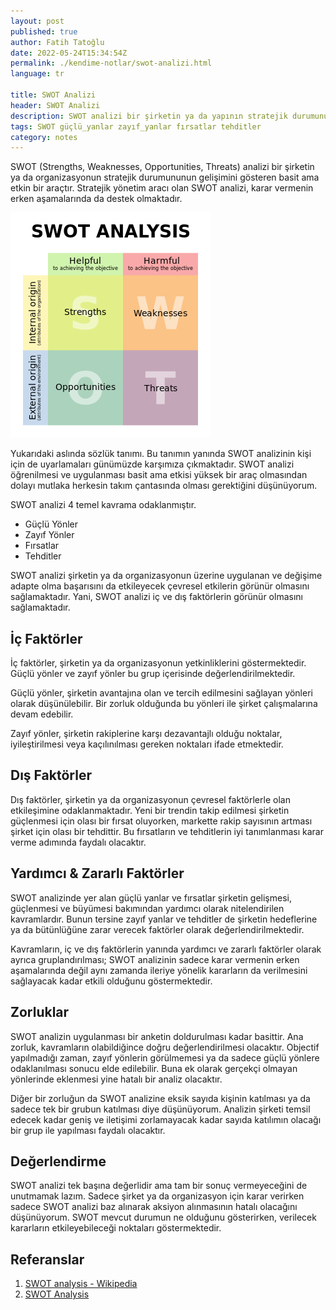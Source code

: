 ```yaml
---
layout: post
published: true
author: Fatih Tatoğlu
date: 2022-05-24T15:34:54Z
permalink: ./kendime-notlar/swot-analizi.html
language: tr

title: SWOT Analizi
header: SWOT Analizi
description: SWOT analizi bir şirketin ya da yapının stratejik durumunu gösteren, uygulanması basit ama etkisi yüksek bir araçtır.
tags: SWOT güçlü_yanlar zayıf_yanlar fırsatlar tehditler
category: notes
---
```


SWOT (Strengths, Weaknesses, Opportunities, Threats) analizi bir şirketin ya da organizasyonun stratejik durumununun gelişimini gösteren basit ama etkin bir araçtır. Stratejik yönetim aracı olan SWOT analizi, karar vermenin erken aşamalarında da destek olmaktadır.

![Notlar](../../image/swot.png "SWOT Analizi")

Yukarıdaki aslında sözlük tanımı. Bu tanımın yanında SWOT analizinin kişi için de uyarlamaları günümüzde karşımıza çıkmaktadır. SWOT analizi öğrenilmesi ve uygulanması basit ama etkisi yüksek bir araç olmasından dolayı mutlaka herkesin takım çantasında olması gerektiğini düşünüyorum.

SWOT analizi 4 temel kavrama odaklanmıştır.

- Güçlü Yönler
- Zayıf Yönler
- Fırsatlar
- Tehditler

SWOT analizi şirketin ya da organizasyonun üzerine uygulanan ve değişime adapte olma başarısını da etkileyecek çevresel etkilerin görünür olmasını sağlamaktadır. Yani, SWOT analizi iç ve dış faktörlerin görünür olmasını sağlamaktadır.

## İç Faktörler

İç faktörler, şirketin ya da organizasyonun yetkinliklerini göstermektedir. Güçlü yönler ve zayıf yönler bu grup içerisinde değerlendirilmektedir.

Güçlü yönler, şirketin avantajına olan ve tercih edilmesini sağlayan yönleri olarak düşünülebilir. Bir zorluk olduğunda bu yönleri ile şirket çalışmalarına devam edebilir.

Zayıf yönler, şirketin rakiplerine karşı dezavantajlı olduğu noktalar, iyileştirilmesi veya kaçılınılması gereken noktaları ifade etmektedir.

## Dış Faktörler

Dış faktörler, şirketin ya da organizasyonun çevresel faktörlerle olan etkileşimine odaklanmaktadır. Yeni bir trendin takip edilmesi şirketin güçlenmesi için olası bir fırsat oluyorken, markette rakip sayısının artması şirket için olası bir tehdittir. Bu fırsatların ve tehditlerin iyi tanımlanması karar verme adımında faydalı olacaktır.

## Yardımcı & Zararlı Faktörler

SWOT analizinde yer alan güçlü yanlar ve fırsatlar şirketin gelişmesi, güçlenmesi ve büyümesi bakımından yardımcı olarak nitelendirilen kavramlardır. Bunun tersine zayıf yanlar ve tehditler de şirketin hedeflerine ya da bütünlüğüne zarar verecek faktörler olarak değerlendirilmektedir.

Kavramların, iç ve dış faktörlerin yanında yardımcı ve zararlı faktörler olarak ayrıca gruplandırılması; SWOT analizinin sadece karar vermenin erken aşamalarında değil aynı zamanda ileriye yönelik kararların da verilmesini sağlayacak kadar etkili olduğunu göstermektedir.

## Zorluklar

SWOT analizin uygulanması bir anketin doldurulması kadar basittir. Ana zorluk, kavramların olabildiğince doğru değerlendirilmesi olacaktır. Objectif yapılmadığı zaman, zayıf yönlerin görülmemesi ya da sadece güçlü yönlere odaklanılması sonucu elde edilebilir. Buna ek olarak gerçekçi olmayan yönlerinde eklenmesi yine hatalı bir analiz olacaktır.

Diğer bir zorluğun da SWOT analizine eksik sayıda kişinin katılması ya da sadece tek bir grubun katılması diye düşünüyorum. Analizin şirketi temsil edecek kadar geniş ve iletişimi zorlamayacak kadar sayıda katılımın olacağı bir grup ile yapılması faydalı olacaktır.

## Değerlendirme

SWOT analizi tek başına değerlidir ama tam bir sonuç vermeyeceğini de unutmamak lazım. Sadece şirket ya da organizasyon için karar verirken sadece SWOT analizi baz alınarak aksiyon alınmasının hatalı olacağını düşünüyorum. SWOT mevcut durumun ne olduğunu gösterirken, verilecek kararların etkileyebileceği noktaları göstermektedir.

## Referanslar

1. [SWOT analysis - Wikipedia](https://upload.wikimedia.org/wikipedia/commons/0/0b/SWOT_en.svg)
2. [SWOT Analysis](https://archive.org/details/encyclopediaofci0000unse_o0h4/page/444/mode/2up)
